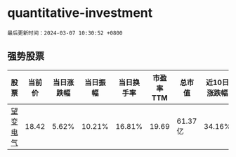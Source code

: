 # quantitative-investment

`最后更新时间：2024-03-07 10:30:52 +0800`

## 强势股票

|股票|当前价|当日涨跌幅|当日振幅|当日换手率|市盈率TTM|总市值|近10日涨跌幅|
|----|----|----|----|----|----|----|----|
|[望变电气](https://xueqiu.com/S/SH603191)|18.42|5.62%|10.21%|16.81%|19.69|61.37亿|34.16%|
